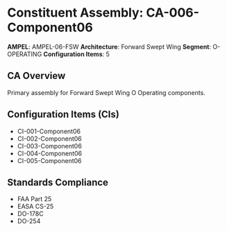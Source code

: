 # Constituent Assembly: CA-006-Component06

**AMPEL**: AMPEL-06-FSW
**Architecture**: Forward Swept Wing
**Segment**: O-OPERATING
**Configuration Items**: 5

## CA Overview
Primary assembly for Forward Swept Wing O Operating components.

## Configuration Items (CIs)
- CI-001-Component06
- CI-002-Component06
- CI-003-Component06
- CI-004-Component06
- CI-005-Component06

## Standards Compliance
- FAA Part 25
- EASA CS-25
- DO-178C
- DO-254
